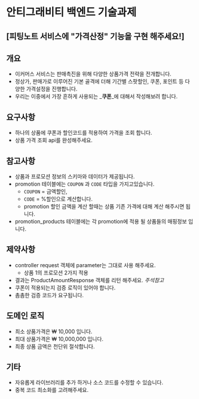 # 안티그래비티 백엔드 기술과제

## [피팅노트 서비스에 "가격산정" 기능을 구현 해주세요!]

## 개요

- 이커머스 서비스는 판매촉진을 위해 다양한 상품가격 전략을 전개합니다.
- 정상가, 판매가로 이루어진 기본 골격에 더해 기간별 스팟할인, 쿠폰, 포인트 등 다양한 가격설정을 진행합니다.
- 우리는 이중에서 가장 흔하게 사용되는 _**쿠폰**_에 대해서 작성해보려 합니다.

## 요구사항

- 하나의 상품에 쿠폰과 할인코드를 적용하여 가격을 조회 합니다.
- 상품 가격 조회 api를 완성해주세요.

## 참고사항

- 상품과 프로모션 정보의 스키마와 데이터가 제공됩니다.
- promotion 테이블에는 `COUPON` 과 `CODE` 타입을 가지고있습니다.
    - `COUPON` = 금액할인,
    - `CODE` = %할인으로 계산합니다.
    - promotion 할인 금액을 계산 할때는 상품 기존 가격에 대해 계산 해주시면 됩니다.
- promotion_products 테이블에는 각 promotion에 적용 될 상품들의 매핑정보 입니다.

## 제약사항

- controller request 객체에 parameter는 그대로 사용 해주세요.
    - 상품 1의 프로모션 2가지 적용
- 결과는 ProductAmountResponse 객체를 리턴 해주세요. _주석참고_
- 쿠폰이 적용되는지 검증 로직이 있어야 합니다.
- 촘촘한 검증 코드가 요구됩니다.

## 도메인 로직

- 최소 상품가격은 ₩ 10,000 입니다.
- 최대 상품가격은 ₩ 10,000,000 입니다.
- 최종 상품 금액은 천단위 절삭합니다.

## 기타

- 자유롭게 라이브러리를 추가 하거나 소스 코드를 수정할 수 있습니다.
- 중복 코드 최소화를 고려해주세요.
